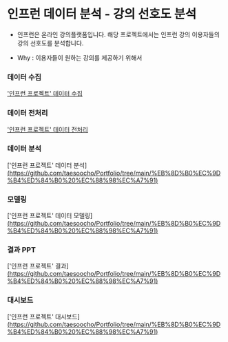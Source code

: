 # 인프런 데이터 분석 - 강의 선호도 분석

* 인프런은 온라인 강의플랫폼입니다. 해당 프로젝트에서는 인프런 강의 이용자들의 강의 선호도를 분석합니다.

* Why : 이용자들이 원하는 강의를 제공하기 위해서
        
### 데이터 수집
['인프런 프로젝트' 데이터 수집](https://github.com/taesoocho/Portfolio/tree/main/%EB%8D%B0%EC%9D%B4%ED%84%B0%20%EC%88%98%EC%A7%91)

### 데이터 전처리
['인프런 프로젝트' 데이터 전처리](https://github.com/taesoocho/Portfolio/tree/main/%EB%8D%B0%EC%9D%B4%ED%84%B0%20%EC%A0%84%EC%B2%98%EB%A6%AC)

### 데이터 분석
['인프런 프로젝트' 데이터 분석][(https://github.com/taesoocho/Portfolio/tree/main/%EB%8D%B0%EC%9D%B4%ED%84%B0%20%EC%88%98%EC%A7%91)](https://github.com/taesoocho/Portfolio/tree/main/%EB%8D%B0%EC%9D%B4%ED%84%B0%20%EB%B6%84%EC%84%9D)

### 모델링
['인프런 프로젝트' 데이터 모델링][(https://github.com/taesoocho/Portfolio/tree/main/%EB%8D%B0%EC%9D%B4%ED%84%B0%20%EC%88%98%EC%A7%91)](https://github.com/taesoocho/Portfolio/tree/main/%EB%AA%A8%EB%8D%B8%EB%A7%81)

### 결과 PPT
['인프런 프로젝트' 결과][(https://github.com/taesoocho/Portfolio/tree/main/%EB%8D%B0%EC%9D%B4%ED%84%B0%20%EC%88%98%EC%A7%91)](https://github.com/taesoocho/Portfolio/blob/main/ppt.pdf)

### 대시보드
['인프런 프로젝트' 대시보드][(https://github.com/taesoocho/Portfolio/tree/main/%EB%8D%B0%EC%9D%B4%ED%84%B0%20%EC%88%98%EC%A7%91)](https://github.com/taesoocho/Portfolio/blob/main/%EC%9D%B8%ED%94%84%EB%9F%B0%20%EB%8C%80%EC%8B%9C%EB%B3%B4%EB%93%9C%20README.md)
